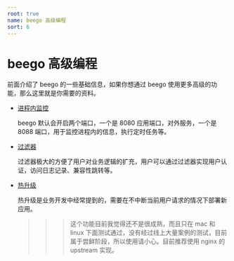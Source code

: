 ```yaml
---
root: true
name: beego 高级编程
sort: 6
---
```


# beego 高级编程

前面介绍了 beego 的一些基础信息，如果你想通过 beego 使用更多高级的功能，那么这里就是你需要的资料。

- [进程内监控](./monitor.md)

	beego 默认会开启两个端口，一个是 8080 应用端口，对外服务，一个是 8088 端口，用于监控进程内的信息，执行定时任务等。

- [过滤器](../mvc/controller/filter.md)

	过滤器极大的方便了用户对业务逻辑的扩充，用户可以通过过滤器实现用户认证，访问日志记录、兼容性跳转等。

- [热升级](/zh-CN/module/grace.md)

	热升级是业务开发中经常提到的，需要在不中断当前用户请求的情况下部署新应用。

	>>>这个功能目前我觉得还不是很成熟，而且只在 mac 和 linux 下面测试通过，没有经过线上大量案例的测试，目前属于尝鲜阶段，所以使用请小心。目前推荐使用 nginx 的 upstream 实现。
